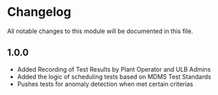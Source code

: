 
# Changelog
All notable changes to this module will be documented in this file.

## 1.0.0

- Added Recording of Test Results by Plant Operator and ULB Admins
- Added the logic of scheduling tests based on MDMS Test Standards
- Pushes tests for anomaly detection when met certain criterias

